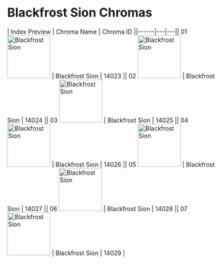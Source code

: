 # Blackfrost Sion Chromas

| Index  Preview | Chroma Name | Chroma ID ||------|---|---|| 01  <img src='https://raw.communitydragon.org/latest/plugins/rcp-be-lol-game-data/global/default/v1/champion-chroma-images/14/14023.png' alt='Blackfrost Sion' width='100'> | Blackfrost Sion | 14023 || 02  <img src='https://raw.communitydragon.org/latest/plugins/rcp-be-lol-game-data/global/default/v1/champion-chroma-images/14/14024.png' alt='Blackfrost Sion' width='100'> | Blackfrost Sion | 14024 || 03  <img src='https://raw.communitydragon.org/latest/plugins/rcp-be-lol-game-data/global/default/v1/champion-chroma-images/14/14025.png' alt='Blackfrost Sion' width='100'> | Blackfrost Sion | 14025 || 04  <img src='https://raw.communitydragon.org/latest/plugins/rcp-be-lol-game-data/global/default/v1/champion-chroma-images/14/14026.png' alt='Blackfrost Sion' width='100'> | Blackfrost Sion | 14026 || 05  <img src='https://raw.communitydragon.org/latest/plugins/rcp-be-lol-game-data/global/default/v1/champion-chroma-images/14/14027.png' alt='Blackfrost Sion' width='100'> | Blackfrost Sion | 14027 || 06  <img src='https://raw.communitydragon.org/latest/plugins/rcp-be-lol-game-data/global/default/v1/champion-chroma-images/14/14028.png' alt='Blackfrost Sion' width='100'> | Blackfrost Sion | 14028 || 07  <img src='https://raw.communitydragon.org/latest/plugins/rcp-be-lol-game-data/global/default/v1/champion-chroma-images/14/14029.png' alt='Blackfrost Sion' width='100'> | Blackfrost Sion | 14029 |